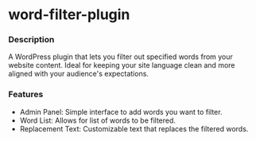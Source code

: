 # word-filter-plugin

### Description
A WordPress plugin that lets you filter out specified words from your website content. Ideal for keeping your site language clean and more aligned with your audience's expectations.

### Features
* Admin Panel: Simple interface to add words you want to filter.
* Word List: Allows for list of words to be filtered.
* Replacement Text: Customizable text that replaces the filtered words.
